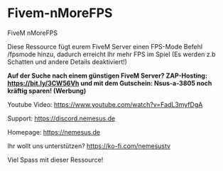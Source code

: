 # Fivem-nMoreFPS
FiveM nMoreFPS

Diese Ressource fügt eurem FiveM Server einen FPS-Mode Befehl /fpsmode hinzu, dadurch erreicht Ihr mehr FPS im Spiel (Es werden z.b Schatten und andere Details deaktiviert!)

**Auf der Suche nach einem günstigen FiveM Server? ZAP-Hosting: https://bit.ly/3CW56Vh und mit dem Gutschein: Nsus-a-3805 noch kräftig sparen! (Werbung)**

Youtube Video: https://www.youtube.com/watch?v=FadL3myfDgA

Support: https://discord.nemesus.de

Homepage: https://nemesus.de

Ihr wollt uns unterstützen? https://ko-fi.com/nemesustv

Viel Spass mit dieser Ressource!
